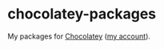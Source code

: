 chocolatey-packages
===================

My packages for [Chocolatey](http://chocolatey.org/) ([my account](https://chocolatey.org/profiles/Dragokas)).